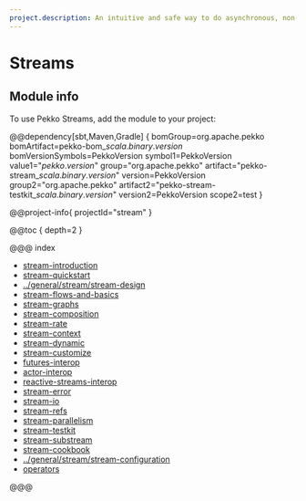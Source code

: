 ```yaml
---
project.description: An intuitive and safe way to do asynchronous, non-blocking backpressured stream processing.
---
```

# Streams

## Module info

To use Pekko Streams, add the module to your project:

@@dependency[sbt,Maven,Gradle] {
  bomGroup=org.apache.pekko bomArtifact=pekko-bom_$scala.binary.version$ bomVersionSymbols=PekkoVersion
  symbol1=PekkoVersion
  value1="$pekko.version$"
  group="org.apache.pekko"
  artifact="pekko-stream_$scala.binary.version$"
  version=PekkoVersion
  group2="org.apache.pekko"
  artifact2="pekko-stream-testkit_$scala.binary.version$"
  version2=PekkoVersion
  scope2=test
}

@@project-info{ projectId="stream" }

@@toc { depth=2 }

@@@ index

* [stream-introduction](stream-introduction.md)
* [stream-quickstart](stream-quickstart.md)
* [../general/stream/stream-design](../general/stream/stream-design.md)
* [stream-flows-and-basics](stream-flows-and-basics.md)
* [stream-graphs](stream-graphs.md)
* [stream-composition](stream-composition.md)
* [stream-rate](stream-rate.md)
* [stream-context](stream-context.md)
* [stream-dynamic](stream-dynamic.md)
* [stream-customize](stream-customize.md)
* [futures-interop](futures-interop.md)
* [actor-interop](actor-interop.md)
* [reactive-streams-interop](reactive-streams-interop.md)
* [stream-error](stream-error.md)
* [stream-io](stream-io.md)
* [stream-refs](stream-refs.md)
* [stream-parallelism](stream-parallelism.md)
* [stream-testkit](stream-testkit.md)
* [stream-substream](stream-substream.md)
* [stream-cookbook](stream-cookbook.md)
* [../general/stream/stream-configuration](../general/stream/stream-configuration.md)
* [operators](operators/index.md)

@@@
